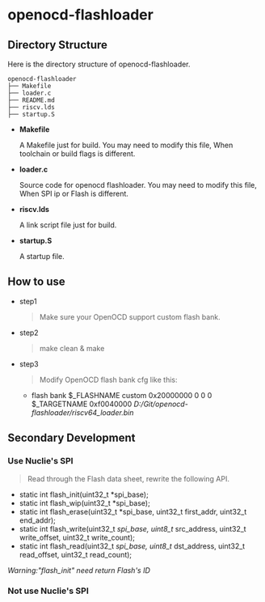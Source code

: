# openocd-flashloader

## Directory Structure

Here is the directory structure of openocd-flashloader.

~~~console
openocd-flashloader
├── Makefile
├── loader.c
├── README.md
├── riscv.lds
├── startup.S
~~~

* **Makefile**

  A Makefile just for build. You may need to modify this file, When toolchain or build flags is different.

* **loader.c**

  Source code for openocd flashloader. You may need to modify this file, When SPI ip or Flash is different.

* **riscv.lds**

  A link script file just for build.

* **startup.S**

  A startup file.

## How to use

* step1

  > Make sure your OpenOCD support custom flash bank.

* step2

  > make clean & make

* step3

  > Modify OpenOCD flash bank cfg like this:
  * flash bank $_FLASHNAME custom 0x20000000 0 0 0 $_TARGETNAME 0xf0040000 *D:/Git/openocd-flashloader/riscv64_loader.bin*

## Secondary Development

### Use Nuclie's SPI

  > Read through the Flash data sheet, rewrite the following API.
  * static int flash_init(uint32_t *spi_base);
  * static int flash_wip(uint32_t *spi_base);
  * static int flash_erase(uint32_t *spi_base, uint32_t first_addr, uint32_t end_addr);
  * static int flash_write(uint32_t *spi_base, uint8_t* src_address, uint32_t write_offset, uint32_t write_count);
  * static int flash_read(uint32_t *spi_base, uint8_t* dst_address, uint32_t read_offset, uint32_t read_count);

  *Warning:"flash_init" need return Flash's ID*

### Not use Nuclie's SPI
